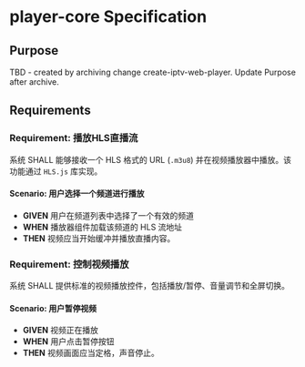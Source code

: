 # player-core Specification

## Purpose
TBD - created by archiving change create-iptv-web-player. Update Purpose after archive.
## Requirements
### Requirement: 播放HLS直播流
系统 SHALL 能够接收一个 HLS 格式的 URL (`.m3u8`) 并在视频播放器中播放。该功能通过 `HLS.js` 库实现。

#### Scenario: 用户选择一个频道进行播放
- **GIVEN** 用户在频道列表中选择了一个有效的频道
- **WHEN** 播放器组件加载该频道的 HLS 流地址
- **THEN** 视频应当开始缓冲并播放直播内容。

### Requirement: 控制视频播放
系统 SHALL 提供标准的视频播放控件，包括播放/暂停、音量调节和全屏切换。

#### Scenario: 用户暂停视频
- **GIVEN** 视频正在播放
- **WHEN** 用户点击暂停按钮
- **THEN** 视频画面应当定格，声音停止。

